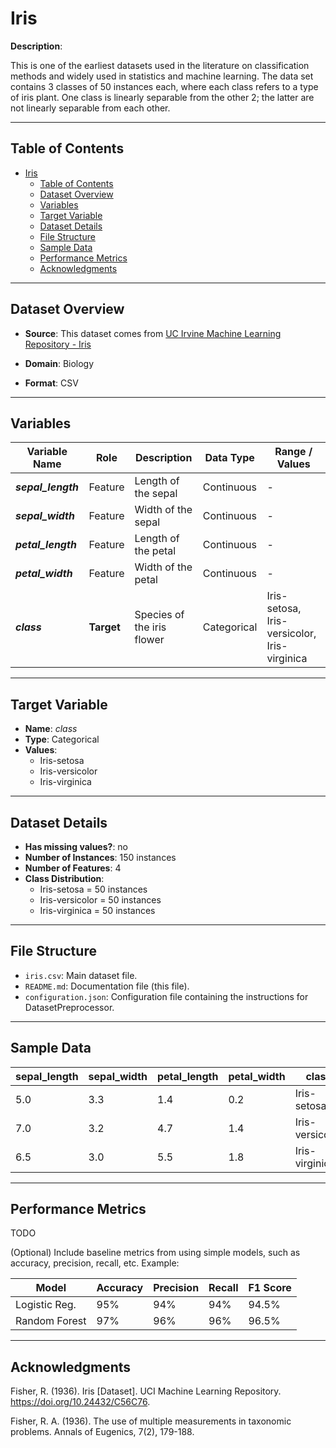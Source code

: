 # Iris

**Description**:  

This is one of the earliest datasets used in the literature on classification methods and widely used in statistics and machine learning.  The data set contains 3 classes of 50 instances each, where each class refers to a type of iris plant.  One class is linearly separable from the other 2; the latter are not linearly separable from each other.

---

## Table of Contents
- [Iris](#iris)
  - [Table of Contents](#table-of-contents)
  - [Dataset Overview](#dataset-overview)
  - [Variables](#variables)
  - [Target Variable](#target-variable)
  - [Dataset Details](#dataset-details)
  - [File Structure](#file-structure)
  - [Sample Data](#sample-data)
  - [Performance Metrics](#performance-metrics)
  - [Acknowledgments](#acknowledgments)

---

## Dataset Overview

- **Source**: This dataset comes from [UC Irvine Machine Learning Repository - Iris](https://archive.ics.uci.edu/dataset/53/iris)
  
- **Domain**: Biology

- **Format**: CSV  

---

## Variables

| Variable Name | Role | Description | Data Type | Range / Values |
|---|---|---|---|---|
| ***sepal_length*** | Feature | Length of the sepal | Continuous | - |
| ***sepal_width*** | Feature | Width of the sepal | Continuous | - |
| ***petal_length*** | Feature | Length of the petal | Continuous | - |
| ***petal_width*** | Feature | Width of the petal | Continuous | - |
| ***class*** | **Target** | Species of the iris flower | Categorical | Iris-setosa, Iris-versicolor, Iris-virginica |

---

## Target Variable

- **Name**: *class*  
- **Type**: Categorical
- **Values**:
  - Iris-setosa
  - Iris-versicolor
  - Iris-virginica

---

## Dataset Details

- **Has missing values?**: no
- **Number of Instances**: 150 instances 
- **Number of Features**: 4
- **Class Distribution**:
  - Iris-setosa = 50 instances
  - Iris-versicolor = 50 instances
  - Iris-virginica = 50 instances
 
---

## File Structure

- `iris.csv`: Main dataset file.  
- `README.md`: Documentation file (this file).  
- `configuration.json`: Configuration file containing the instructions for DatasetPreprocessor.  

---

## Sample Data

| sepal_length | sepal_width | petal_length | petal_width | **class** |
|---|---|---|---|---|
| 5.0 | 3.3 | 1.4 | 0.2 | Iris-setosa |
| 7.0 | 3.2 | 4.7 | 1.4 | Iris-versicolor |
| 6.5 | 3.0 | 5.5 | 1.8 | Iris-virginica |


---

## Performance Metrics

TODO

(Optional) Include baseline metrics from using simple models, such as accuracy, precision, recall, etc. Example:

| Model         | Accuracy | Precision | Recall | F1 Score |
|---------------|----------|-----------|--------|----------|
| Logistic Reg. | 95%      | 94%       | 94%    | 94.5%    |
| Random Forest | 97%      | 96%       | 96%    | 96.5%    |

---

## Acknowledgments

Fisher, R. (1936). Iris [Dataset]. UCI Machine Learning Repository. https://doi.org/10.24432/C56C76.

Fisher, R. A. (1936). The use of multiple measurements in taxonomic problems. Annals of Eugenics, 7(2), 179-188.